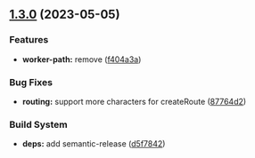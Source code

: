 ## [1.3.0](https://github.com/Orkuncakilkaya/fingerprintjs-pro-cloudflare-worker/compare/v1.2.0...v1.3.0) (2023-05-05)


### Features

* **worker-path:** remove ([f404a3a](https://github.com/Orkuncakilkaya/fingerprintjs-pro-cloudflare-worker/commit/f404a3a87cfd1d6df8244e4291301a1b69102ad1))


### Bug Fixes

* **routing:** support more characters for createRoute ([87764d2](https://github.com/Orkuncakilkaya/fingerprintjs-pro-cloudflare-worker/commit/87764d29ebce8d56f71feb7c7dff5328fa4e2133))


### Build System

* **deps:** add semantic-release ([d5f7842](https://github.com/Orkuncakilkaya/fingerprintjs-pro-cloudflare-worker/commit/d5f784269e50617eb58f56f577c06536b2cec179))

